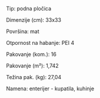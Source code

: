 Tip: podna pločica

Dimenzije (cm): 33x33

Površina: mat

Otpornost na habanje: PEI 4

Pakovanje (kom.): 16

Pakovanje (m²): 1,742

Težina pak. (kg): 27,04

Namena: enterijer - kupatila, kuhinje